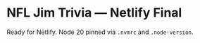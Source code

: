 
# NFL Jim Trivia — Netlify Final

Ready for Netlify. Node 20 pinned via `.nvmrc` and `.node-version`.
